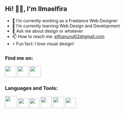 ## Hi! 👋🏻, I'm Ilmaelfira

- 🔭 I’m currently working as a Freelance Web Designer
- 🌱 I’m currently learning Web Design and Development
- 💬 Ask me about design or whatever
- 📫 How to reach me: elfiranurul02@gmail.com
- ⚡ Fun fact: I love visual design!

### Find me on:
<a href="https://www.linkedin.com/in/ilmaelfiraa/"><img src="https://cdn3.iconfinder.com/data/icons/inficons/512/linkedin.png" width="37"></a>
<a href="https://dribbble.com/ilmaelfiraa"><img src="https://cdn.freebiesupply.com/logos/large/2x/dribbble-5-logo-png-transparent.png" width="37"></a>
<a href="https://www.youtube.com/watch?v=3mB_5ifDGZU&feature=youtu.be"><img src="https://d1csarkz8obe9u.cloudfront.net/posterpreviews/youtube-logo-free-download-design-template-1db4b70aa4287113a0c340239660c802_screen.jpg?ts=1639754522" width="37"></a>

### Languages and Tools:
<a href="https://getbootstrap.com/"><img src="https://upload.wikimedia.org/wikipedia/commons/thumb/b/b2/Bootstrap_logo.svg/1280px-Bootstrap_logo.svg.png" width="40"></a>
<a href="https://codeigniter.com/"><img src="https://cdn.worldvectorlogo.com/logos/blackfire-inverted-1.svg" width="33"></a>
<a href="https://figma.com/"><img src="https://cdn2.downdetector.com/static/uploads/logo/figma2.png" width="33"></a>
<a href="https://w3schools.com/html/"><img src="https://cdn.pixabay.com/photo/2017/08/05/11/16/logo-2582748_1280.png" width="37"></a>
<a href="https://w3schools.com/css/"><img src="https://cdn.pixabay.com/photo/2017/08/05/11/16/logo-2582747_1280.png" width="37"></a>
<a href="https://www.mysql.com/"><img src="https://cdn-icons-png.flaticon.com/512/5968/5968313.png" width="35"></a>
